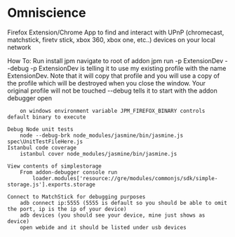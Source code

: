 Omniscience
======

Firefox Extension/Chrome App to find and interact with UPnP (chromecast, matchstick, firetv stick, xbox 360, xbox one, etc..) devices on your local network

How To:
	Run
		install jpm
		navigate to root of addon
		jpm run -p ExtensionDev --debug
		-p ExtensionDev is telling it to use my existing profile with the name ExtensionDev.
			Note that it will copy that profile and you will use a copy of the profile which will be destroyed when you close the window.  Your original profile will not be touched
		--debug tells it to start with the addon debugger open
		
		on windows environment variable JPM_FIREFOX_BINARY controls default binary to execute

	Debug Node unit tests
		node --debug-brk node_modules/jasmine/bin/jasmine.js spec\UnitTestFileHere.js
	Istanbul code coverage
		istanbul cover node_modules/jasmine/bin/jasmine.js

	View contents of simplestorage
		From addon-debugger console run
			loader.modules['resource://gre/modules/commonjs/sdk/simple-storage.js'].exports.storage

	Connect to MatchStick for debugging purposes
		adb connect ip:5555 (5555 is default so you should be able to omit the port, ip is the ip of your device)
		adb devices (you should see your device, mine just shows as device)
		open webide and it should be listed under usb devices